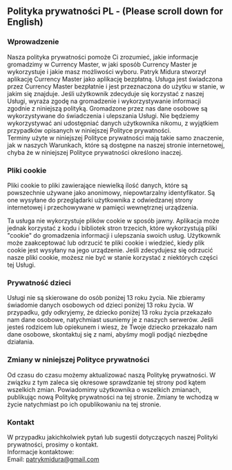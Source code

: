 Polityka prywatności PL - (Please scroll down for English)
----------------

### Wprowadzenie  
Nasza polityka prywatności pomoże Ci zrozumieć, jakie informacje gromadzimy w Currency Master, w jaki sposób Currency Master je wykorzystuje i jakie masz możliwości wyboru.
Patryk Midura stworzył aplikację Currency Master jako aplikację bezpłatną. Usługa jest świadczona przez Currency Master bezpłatnie i jest przeznaczona do użytku w stanie, w jakim się znajduje.
Jeśli użytkownik zdecyduje się korzystać z naszej Usługi, wyraża zgodę na gromadzenie i wykorzystywanie informacji zgodnie z niniejszą polityką. Gromadzone przez nas dane osobowe są wykorzystywane do świadczenia i ulepszania Usługi. Nie będziemy wykorzystywać ani udostępniać danych użytkownika nikomu, z wyjątkiem przypadków opisanych w niniejszej Polityce prywatności.  
Terminy użyte w niniejszej Polityce prywatności mają takie samo znaczenie, jak w naszych Warunkach, które są dostępne na naszej stronie internetowej, chyba że w niniejszej Polityce prywatności określono inaczej.

<!-- ### Gromadzenie i wykorzystywanie informacji  
Aby zapewnić lepsze wrażenia podczas korzystania z naszej Usługi, możemy wymagać od użytkownika podania pewnych danych osobowych, w tym między innymi imienia i nazwiska użytkownika, adresu e-mail, płci, lokalizacji, zdjęć. Informacje, o które prosimy, będą przez nas przechowywane i wykorzystywane zgodnie z opisem w niniejszej polityce prywatności.  
Aplikacja korzysta z usług stron trzecich, które mogą gromadzić informacje służące do identyfikacji użytkownika. -->

### Pliki cookie  
Pliki cookie to pliki zawierające niewielką ilość danych, które są powszechnie używane jako anonimowy, niepowtarzalny identyfikator. Są one wysyłane do przeglądarki użytkownika z odwiedzanej strony internetowej i przechowywane w pamięci wewnętrznej urządzenia.  

Ta usługa nie wykorzystuje plików cookie w sposób jawny. Aplikacja może jednak korzystać z kodu i bibliotek stron trzecich, które wykorzystują pliki "cookie" do gromadzenia informacji i ulepszania swoich usług. Użytkownik może zaakceptować lub odrzucić te pliki cookie i wiedzieć, kiedy plik cookie jest wysyłany na jego urządzenie. Jeśli zdecydujesz się odrzucić nasze pliki cookie, możesz nie być w stanie korzystać z niektórych części tej Usługi.  

<!-- ### Informacje o lokalizacji  
Niektóre usługi mogą wykorzystywać informacje o lokalizacji przesyłane z telefonów komórkowych użytkowników. Używamy tych informacji wyłącznie w zakresie niezbędnym dla danej usługi.  

### Informacje o urządzeniu  
W niektórych przypadkach zbieramy informacje z urządzenia użytkownika. Informacje te będą wykorzystywane w celu świadczenia lepszych usług i zapobiegania oszustwom. Ponadto takie informacje nie będą zawierać danych umożliwiających identyfikację poszczególnych użytkowników.

### Dostawcy usług  
Możemy zatrudniać firmy i osoby trzecie z następujących powodów:  
* Aby ułatwić korzystanie z naszej Usługi;
* W celu świadczenia Usługi w naszym imieniu;
* W celu świadczenia usług związanych z Usługą;
* Aby pomóc nam w analizie sposobu korzystania z naszej Usługi.  

Chcemy poinformować użytkowników tej Usługi, że te osoby trzecie mają dostęp do Danych Osobowych użytkownika. Powodem jest wykonywanie zadań przypisanych im w naszym imieniu. Są one jednak zobowiązane do nieujawniania ani niewykorzystywania tych informacji w żadnym innym celu.

### Bezpieczeństwo  
Cenimy zaufanie, jakim darzysz nas, przekazując nam swoje dane osobowe, dlatego staramy się stosować komercyjnie akceptowalne środki ich ochrony. Należy jednak pamiętać, że żadna metoda transmisji przez Internet lub metoda elektronicznego przechowywania danych nie jest w 100% bezpieczna i niezawodna, a my nie możemy zagwarantować ich całkowitego bezpieczeństwa. -->

### Prywatność dzieci  
Usługi nie są skierowane do osób poniżej 13 roku życia. Nie zbieramy świadomie danych osobowych od dzieci poniżej 13 roku życia. W przypadku, gdy odkryjemy, że dziecko poniżej 13 roku życia przekazało nam dane osobowe, natychmiast usuniemy je z naszych serwerów. Jeśli jesteś rodzicem lub opiekunem i wiesz, że Twoje dziecko przekazało nam dane osobowe, skontaktuj się z nami, abyśmy mogli podjąć niezbędne działania.  

### Zmiany w niniejszej Polityce prywatności  
Od czasu do czasu możemy aktualizować naszą Politykę prywatności. W związku z tym zaleca się okresowe sprawdzanie tej strony pod kątem wszelkich zmian. Powiadomimy użytkownika o wszelkich zmianach, publikując nową Politykę prywatności na tej stronie. Zmiany te wchodzą w życie natychmiast po ich opublikowaniu na tej stronie.  

### Kontakt  
W przypadku jakichkolwiek pytań lub sugestii dotyczących naszej Polityki prywatności, prosimy o kontakt.  
Informacje kontaktowe:  
Email: patrykmidura@gmail.com
